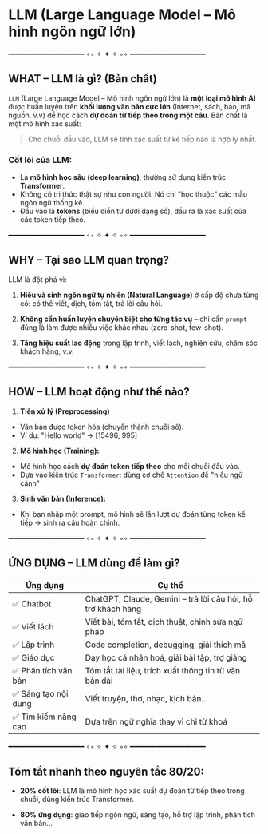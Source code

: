 # LLM (Large Language Model – Mô hình ngôn ngữ lớn)

━━━━━━━━━━━━━━━━━━ ∘◦ ✧ ✦ ✧ ◦∘ ━━━━━━━━━━━━━━━━━━

## WHAT – LLM là gì? (Bản chất)

`LLM` (Large Language Model – Mô hình ngôn ngữ lớn) là **một loại mô hình AI** được huấn luyện trên **khối lượng văn bản cực lớn** (Internet, sách, báo, mã nguồn, v.v) để học cách **dự đoán từ tiếp theo trong một câu**. Bản chất là một mô hình xác suất:

> Cho chuỗi đầu vào, LLM sẽ tính xác suất từ kế tiếp nào là hợp lý nhất.

### Cốt lõi của LLM:

- Là **mô hình học sâu (deep learning)**, thường sử dụng kiến trúc **Transformer**.
- Không có tri thức thật sự như con người. Nó chỉ "học thuộc" các mẫu ngôn ngữ thống kê.
- Đầu vào là **tokens** (biểu diễn từ dưới dạng số), đầu ra là xác suất của các token tiếp theo.

━━━━━━━━━━━━━━━━━━ ∘◦ ✧ ✦ ✧ ◦∘ ━━━━━━━━━━━━━━━━━━

## WHY – Tại sao LLM quan trọng?

LLM là đột phá vì:

1. **Hiểu và sinh ngôn ngữ tự nhiên (Natural Language)** ở cấp độ chưa từng có: có thể viết, dịch, tóm tắt, trả lời câu hỏi.

2. **Không cần huấn luyện chuyên biệt cho từng tác vụ** – chỉ cần `prompt` đúng là làm được nhiều việc khác nhau (zero-shot, few-shot).

3. **Tăng hiệu suất lao động** trong lập trình, viết lách, nghiên cứu, chăm sóc khách hàng, v.v.

━━━━━━━━━━━━━━━━━━ ∘◦ ✧ ✦ ✧ ◦∘ ━━━━━━━━━━━━━━━━━━

## HOW – LLM hoạt động như thế nào?

1. **Tiền xử lý (Preprocessing)**

- Văn bản được token hóa (chuyển thành chuỗi số).
- Ví dụ: "Hello world" → [15496, 995]

2. **Mô hình học (Training):**

- Mô hình học cách **dự đoán token tiếp theo** cho mỗi chuỗi đầu vào.
- Dựa vào kiến trúc `Transformer`: dùng cơ chế `Attention` để "hiểu ngữ cảnh"

3. **Sinh văn bản (Inference):**

- Khi bạn nhập một prompt, mô hình sẽ lần lượt dự đoán từng token kế tiếp → sinh ra câu hoàn chỉnh.

━━━━━━━━━━━━━━━━━━ ∘◦ ✧ ✦ ✧ ◦∘ ━━━━━━━━━━━━━━━━━━

## ỨNG DỤNG – LLM dùng để làm gì?

| Ứng dụng             | Cụ thể                                                       |
| -------------------- | ------------------------------------------------------------ |
| ✅ Chatbot           | ChatGPT, Claude, Gemini – trả lời câu hỏi, hỗ trợ khách hàng |
| ✅ Viết lách         | Viết bài, tóm tắt, dịch thuật, chỉnh sửa ngữ pháp            |
| ✅ Lập trình         | Code completion, debugging, giải thích mã                    |
| ✅ Giáo dục          | Dạy học cá nhân hoá, giải bài tập, trợ giảng                 |
| ✅ Phân tích văn bản | Tóm tắt tài liệu, trích xuất thông tin từ văn bản dài        |
| ✅ Sáng tạo nội dung | Viết truyện, thơ, nhạc, kịch bản...                          |
| ✅ Tìm kiếm nâng cao | Dựa trên ngữ nghĩa thay vì chỉ từ khoá                       |

━━━━━━━━━━━━━━━━━━ ∘◦ ✧ ✦ ✧ ◦∘ ━━━━━━━━━━━━━━━━━━

## Tóm tắt nhanh theo nguyên tắc 80/20:

- **20% cốt lõi**: LLM là mô hình học xác suất dự đoán từ tiếp theo trong chuỗi, dùng kiến trúc Transformer.

- **80% ứng dụng**: giao tiếp ngôn ngữ, sáng tạo, hỗ trợ lập trình, phân tích văn bản...
